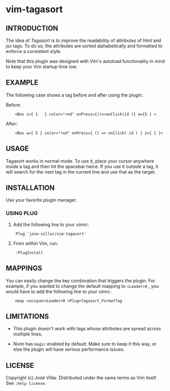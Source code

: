 # vim-tagasort

## INTRODUCTION

The idea of *Tagasort* is to improve the readability of attributes of *html*
and *jsx* tags. To do so, the attributes are sorted alphabetically and
formatted to enforce a consistent style.

Note that this plugin was designed with Vim's autoload functionality in mind to
keep your Vim startup time low.

## EXAMPLE

The following case shows a tag before and after using the plugin.

Before:

        <Box z={ 1   } color="red" onPress={()=>onClick(id )} a={5 } >

After:

        <Box a={ 5 } color="red" onPress={ () => onClick( id ) } z={ 1 }>

## USAGE

Tagasort works in normal mode. To use it, place your cursor anywhere inside a
tag and then hit the spacebar twice. If you use it outside a tag, it will
search for the next tag in the current line and use that as the target.

## INSTALLATION

Use your favorite plugin manager.

### USING PLUG

1. Add the following line to your *vimrc*:

        Plug 'jose-villar/vim-tagasort'

2. From within Vim, run:

        :PlugInstall


## MAPPINGS

You can easily change the key combination that triggers the plugin. For
example, if you wanted to change the default mapping to `<Leader>0` , you would
have to add the following line to your *vimrc*:

        nmap <unique><Leader>0 <Plug>Tagasort_FormatTag

## LIMITATIONS

- This plugin doesn't work with tags whose attributes are spread across
multiple lines. 

- Nvim has `magic` enabled by default. Make sure to keep it
this way, or else the plugin will have serious performance issues.

## LICENSE

Copyright (c) José Villar. Distributed under the same terms as Vim itself. See
``:help license``.
